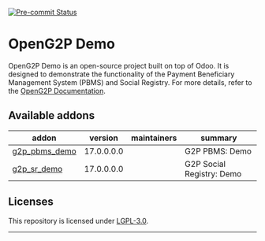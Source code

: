 <!-- /!\ Non OCA Context : Set here the badge of your runbot / runboat instance. -->
[![Pre-commit Status](https://github.com/openg2p/openg2p-registry/actions/workflows/pre-commit.yml/badge.svg?branch=17.0-develop)](https://github.com/openg2p/openg2p-registry/actions/workflows/pre-commit.yml?query=branch%3A17.0-develop)

<!-- /!\ Non OCA Context : Set here the badge of your translation instance. -->

<!-- /!\ do not modify above this line -->

# OpenG2P Demo

OpenG2P Demo is an open-source project built on top of Odoo. It is designed to demonstrate the functionality of the Payment Beneficiary Management System (PBMS) and Social Registry. For more details, refer to the [OpenG2P Documentation](https://docs.openg2p.org).


<!-- /!\ do not modify below this line -->

<!-- prettier-ignore-start -->

[//]: # (addons)

Available addons
----------------
addon | version | maintainers | summary
--- | --- | --- | ---
[g2p_pbms_demo](g2p_pbms_demo/) | 17.0.0.0.0 |  | G2P PBMS: Demo
[g2p_sr_demo](g2p_sr_demo/) | 17.0.0.0.0 |  | G2P Social Registry: Demo

[//]: # (end addons)

## Licenses

This repository is licensed under [LGPL-3.0](LICENSE).

----
<!-- /!\ Non OCA Context : Set here the full description of your organization. -->
